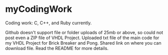 # myCodingWork
Coding work: C, C++, and Ruby currently.

Github doesn't support file or folder uploads of 25mb or above, so could not post even a ZIP file of VHDL Project. Uploaded txt file of the main code for my VHDL Project for Brick Breaker and Pong. Shared link on where you can download file. Read the README for more details.
